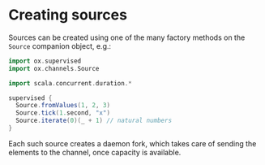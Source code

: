 # Creating sources

Sources can be created using one of the many factory methods on the `Source` companion object, e.g.:

```scala mdoc:compile-only
import ox.supervised
import ox.channels.Source

import scala.concurrent.duration.*

supervised {
  Source.fromValues(1, 2, 3)
  Source.tick(1.second, "x")
  Source.iterate(0)(_ + 1) // natural numbers
}
```

Each such source creates a daemon fork, which takes care of sending the elements to the channel, once capacity is
available.
